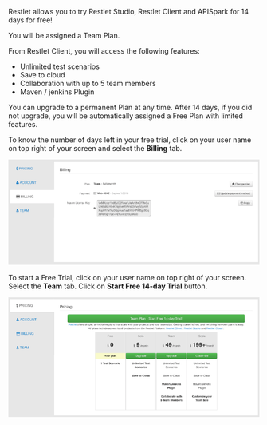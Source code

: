 Restlet allows you to try Restlet Studio, Restlet Client and APISpark for 14 days for free!

You will be assigned a Team Plan.

From Restlet Client, you will access the following features:

- Unlimited test scenarios
- Save to cloud
- Collaboration with up to 5 team members
- Maven / jenkins Plugin

You can upgrade to a permanent Plan at any time. After 14 days, if you did not upgrade, you will be automatically assigned a Free Plan with limited features.

To know the number of days left in your free trial, click on your user name on top right of your screen and select the **Billing** tab.

![Days left from your Restlet Client Free Trial](images/free-trial-days-left.jpg "Days left from your Restlet Client Free Trial")

To start a Free Trial, click on your user name on top right of your screen.
Select the **Team** tab.
Click on **Start Free 14-day Trial** button.

![Restlet Client Free Trial](images/free-trial.jpg "Restlet Client Free Trial")

